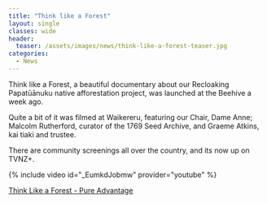 ```yaml
---
title: "Think like a Forest"
layout: single
classes: wide
header:
  teaser: /assets/images/news/think-like-a-forest-teaser.jpg
categories:
  - News
---
```


Think like a Forest, a beautiful documentary about our Recloaking Papatūānuku native afforestation project, was launched at the Beehive a week ago.  

Quite a bit of it was filmed at Waikereru, featuring our Chair, Dame Anne; Malcolm Rutherford, curator of the 1769 Seed Archive, and Graeme Atkins, kai tiaki and trustee.

There are community screenings all over the country, and its now up on TVNZ+.

{% include video id="_EumkdJobmw" provider="youtube" %}

[Think Like a Forest - Pure Advantage](https://pureadvantage.org/think-like-a-forest/)
	

